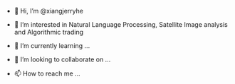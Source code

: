 - 👋 Hi, I’m @xiangjerryhe
- 👀 I’m interested in Natural Language Processing, Satellite Image analysis and Algorithmic trading

- 🌱 I’m currently learning ...
- 💞️ I’m looking to collaborate on ...
- 📫 How to reach me ...

<!---
xiangjerryhe/xiangjerryhe is a ✨ special ✨ repository because its `README.md` (this file) appears on your GitHub profile.
You can click the Preview link to take a look at your changes.
--->
